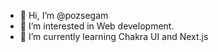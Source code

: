 - 👋 Hi, I’m @pozsegam
- 👀 I’m interested in Web development.
- 🌱 I’m currently learning Chakra UI and Next.js

<!---
pozsegam/pozsegam is a ✨ special ✨ repository because its `README.md` (this file) appears on your GitHub profile.
You can click the Preview link to take a look at your changes.
--->
